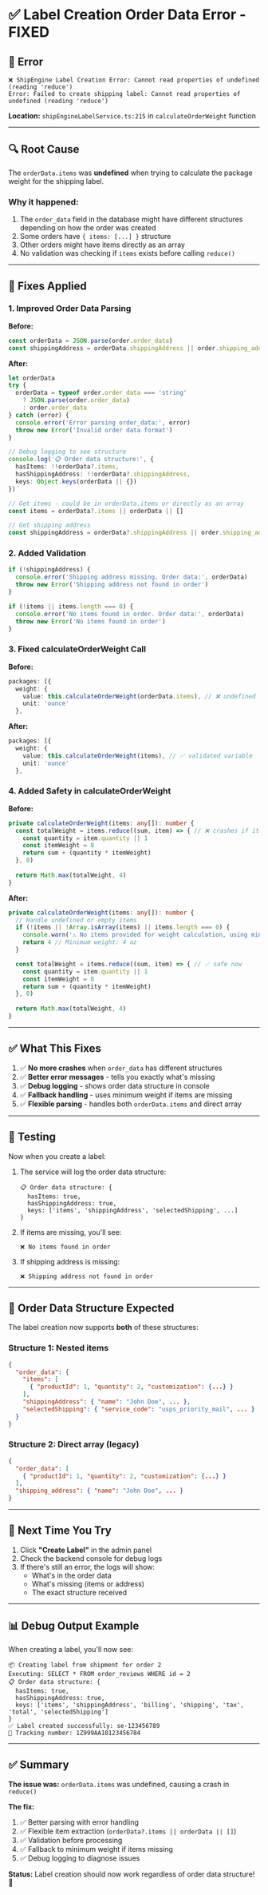 # ✅ Label Creation Order Data Error - FIXED

## 🐛 Error

```
❌ ShipEngine Label Creation Error: Cannot read properties of undefined (reading 'reduce')
Error: Failed to create shipping label: Cannot read properties of undefined (reading 'reduce')
```

**Location:** `shipEngineLabelService.ts:215` in `calculateOrderWeight` function

---

## 🔍 Root Cause

The `orderData.items` was **undefined** when trying to calculate the package weight for the shipping label.

### **Why it happened:**

1. The `order_data` field in the database might have different structures depending on how the order was created
2. Some orders have `{ items: [...] }` structure
3. Other orders might have items directly as an array
4. No validation was checking if `items` exists before calling `reduce()`

---

## 🔧 Fixes Applied

### **1. Improved Order Data Parsing**

**Before:**
```typescript
const orderData = JSON.parse(order.order_data)
const shippingAddress = orderData.shippingAddress || order.shipping_address
```

**After:**
```typescript
let orderData
try {
  orderData = typeof order.order_data === 'string' 
    ? JSON.parse(order.order_data) 
    : order.order_data
} catch (error) {
  console.error('Error parsing order_data:', error)
  throw new Error('Invalid order data format')
}

// Debug logging to see structure
console.log('📋 Order data structure:', {
  hasItems: !!orderData?.items,
  hasShippingAddress: !!orderData?.shippingAddress,
  keys: Object.keys(orderData || {})
})

// Get items - could be in orderData.items or directly as an array
const items = orderData?.items || orderData || []

// Get shipping address
const shippingAddress = orderData?.shippingAddress || order.shipping_address
```

### **2. Added Validation**

```typescript
if (!shippingAddress) {
  console.error('Shipping address missing. Order data:', orderData)
  throw new Error('Shipping address not found in order')
}

if (!items || items.length === 0) {
  console.error('No items found in order. Order data:', orderData)
  throw new Error('No items found in order')
}
```

### **3. Fixed calculateOrderWeight Call**

**Before:**
```typescript
packages: [{
  weight: {
    value: this.calculateOrderWeight(orderData.items), // ❌ undefined
    unit: 'ounce'
  },
```

**After:**
```typescript
packages: [{
  weight: {
    value: this.calculateOrderWeight(items), // ✅ validated variable
    unit: 'ounce'
  },
```

### **4. Added Safety in calculateOrderWeight**

**Before:**
```typescript
private calculateOrderWeight(items: any[]): number {
  const totalWeight = items.reduce((sum, item) => { // ❌ crashes if items is undefined
    const quantity = item.quantity || 1
    const itemWeight = 8
    return sum + (quantity * itemWeight)
  }, 0)
  
  return Math.max(totalWeight, 4)
}
```

**After:**
```typescript
private calculateOrderWeight(items: any[]): number {
  // Handle undefined or empty items
  if (!items || !Array.isArray(items) || items.length === 0) {
    console.warn('⚠️ No items provided for weight calculation, using minimum weight')
    return 4 // Minimum weight: 4 oz
  }

  const totalWeight = items.reduce((sum, item) => { // ✅ safe now
    const quantity = item.quantity || 1
    const itemWeight = 8
    return sum + (quantity * itemWeight)
  }, 0)
  
  return Math.max(totalWeight, 4)
}
```

---

## ✅ What This Fixes

1. ✅ **No more crashes** when `order_data` has different structures
2. ✅ **Better error messages** - tells you exactly what's missing
3. ✅ **Debug logging** - shows order data structure in console
4. ✅ **Fallback handling** - uses minimum weight if items are missing
5. ✅ **Flexible parsing** - handles both `orderData.items` and direct array

---

## 🧪 Testing

Now when you create a label:

1. The service will log the order data structure:
   ```
   📋 Order data structure: {
     hasItems: true,
     hasShippingAddress: true,
     keys: ['items', 'shippingAddress', 'selectedShipping', ...]
   }
   ```

2. If items are missing, you'll see:
   ```
   ❌ No items found in order
   ```

3. If shipping address is missing:
   ```
   ❌ Shipping address not found in order
   ```

---

## 🎯 Order Data Structure Expected

The label creation now supports **both** of these structures:

### **Structure 1: Nested items**
```json
{
  "order_data": {
    "items": [
      { "productId": 1, "quantity": 2, "customization": {...} }
    ],
    "shippingAddress": { "name": "John Doe", ... },
    "selectedShipping": { "service_code": "usps_priority_mail", ... }
  }
}
```

### **Structure 2: Direct array (legacy)**
```json
{
  "order_data": [
    { "productId": 1, "quantity": 2, "customization": {...} }
  ],
  "shipping_address": { "name": "John Doe", ... }
}
```

---

## 🔄 Next Time You Try

1. Click **"Create Label"** in the admin panel
2. Check the backend console for debug logs
3. If there's still an error, the logs will show:
   - What's in the order data
   - What's missing (items or address)
   - The exact structure received

---

## 📊 Debug Output Example

When creating a label, you'll now see:

```
📦 Creating label from shipment for order 2
Executing: SELECT * FROM order_reviews WHERE id = 2
📋 Order data structure: {
  hasItems: true,
  hasShippingAddress: true,
  keys: ['items', 'shippingAddress', 'billing', 'shipping', 'tax', 'total', 'selectedShipping']
}
✅ Label created successfully: se-123456789
📍 Tracking number: 1Z999AA10123456784
```

---

## ✅ Summary

**The issue was:** `orderData.items` was undefined, causing a crash in `reduce()`

**The fix:**
1. ✅ Better parsing with error handling
2. ✅ Flexible item extraction (`orderData?.items || orderData || []`)
3. ✅ Validation before processing
4. ✅ Fallback to minimum weight if items missing
5. ✅ Debug logging to diagnose issues

**Status:** Label creation should now work regardless of order data structure! 🎉

